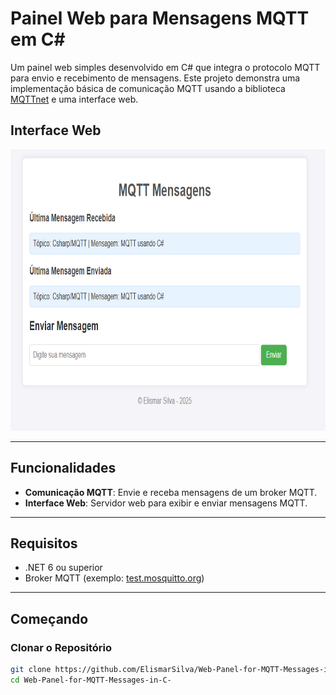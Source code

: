 # Painel Web para Mensagens MQTT em C#

Um painel web simples desenvolvido em C# que integra o protocolo MQTT para envio e recebimento de mensagens. Este projeto demonstra uma implementação básica de comunicação MQTT usando a biblioteca [MQTTnet](https://github.com/dotnet/MQTTnet) e uma interface web.

## Interface Web
<img src="img/Interface_Web_MQTT.png" alt="Interface Web" width="700" height="450">

---

## Funcionalidades
- **Comunicação MQTT**: Envie e receba mensagens de um broker MQTT.
- **Interface Web**: Servidor web para exibir e enviar mensagens MQTT.

---

## Requisitos
- .NET 6 ou superior
- Broker MQTT (exemplo: [test.mosquitto.org](https://test.mosquitto.org/))

---

## Começando

### Clonar o Repositório
```bash
git clone https://github.com/ElismarSilva/Web-Panel-for-MQTT-Messages-in-C-.git
cd Web-Panel-for-MQTT-Messages-in-C-
